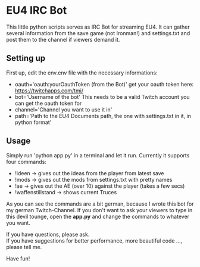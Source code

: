 # EU4 IRC Bot

This little python scripts serves as IRC Bot for streaming EU4. It can gather several information from the save game (not Ironman!) and settings.txt and post them to the channel if viewers demand it. 

## Setting up

First up, edit the env.env file with the necessary informations: 
* oauth='oauth:yourOauthToken (from the Bot)' get your oauth token here: https://twitchapps.com/tmi/
* bot='Username of the bot' This needs to be a valid Twitch account you can get the oauth token for
* channel='Channel you want to use it in'
* path='Path to the EU4 Documents path, the one with settings.txt in it, in python format'

## Usage

Simply run 'python app.py' in a terminal and let it run. Currently it supports four commands:

* !ideen -> gives out the ideas from the player from latest save
* !mods -> gives out the mods from settings.txt with pretty names
* !ae -> gives out the AE (over 10) against the player (takes a few secs) 
* !waffenstillstand -> shows current Truces

As you can see the commands are a bit german, because I wrote this bot for my german Twitch-Channel. If you don't want to ask your viewers to type in this devil tounge, open the **app.py** and change the commands to whatever you want. 

If you have questions, please ask.   
If you have suggestions for better performance, more beautiful code ..., please tell me. 

Have fun! 
